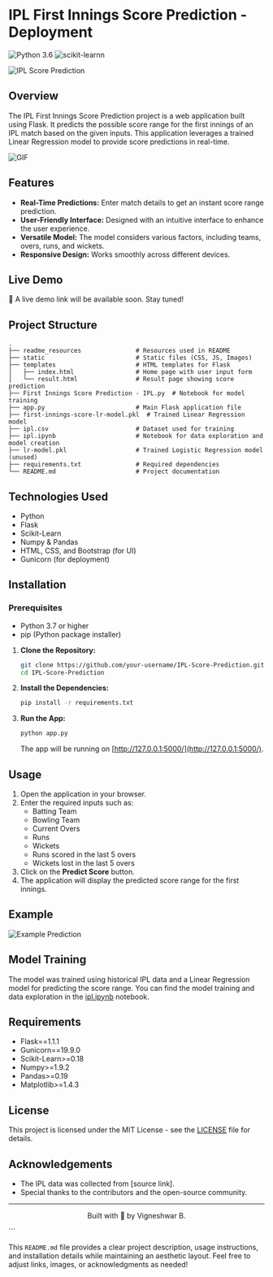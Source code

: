 # IPL First Innings Score Prediction - Deployment
![Python 3.6](https://img.shields.io/badge/Python-3.6-brightgreen.svg) ![scikit-learnn](https://img.shields.io/badge/Library-Scikit_Learn-orange.svg)


![IPL Score Prediction](https://via.placeholder.com/800x200.png?text=IPL+First+Innings+Score+Prediction)

## Overview

The IPL First Innings Score Prediction project is a web application built using Flask. It predicts the possible score range for the first innings of an IPL match based on the given inputs. This application leverages a trained Linear Regression model to provide score predictions in real-time.

 ![GIF](readme_resources/ipl-first-innings-score-web-app.gif)

## Features

- **Real-Time Predictions:** Enter match details to get an instant score range prediction.
- **User-Friendly Interface:** Designed with an intuitive interface to enhance the user experience.
- **Versatile Model:** The model considers various factors, including teams, overs, runs, and wickets.
- **Responsive Design:** Works smoothly across different devices.

## Live Demo

🚀 A live demo link will be available soon. Stay tuned!

## Project Structure

```
.
├── readme_resources               # Resources used in README
├── static                         # Static files (CSS, JS, Images)
├── templates                      # HTML templates for Flask
│   ├── index.html                 # Home page with user input form
│   └── result.html                # Result page showing score prediction
├── First Innings Score Prediction - IPL.py  # Notebook for model training
├── app.py                         # Main Flask application file
├── first-innings-score-lr-model.pkl  # Trained Linear Regression model
├── ipl.csv                        # Dataset used for training
├── ipl.ipynb                      # Notebook for data exploration and model creation
├── lr-model.pkl                   # Trained Logistic Regression model (unused)
├── requirements.txt               # Required dependencies
└── README.md                      # Project documentation
```

## Technologies Used

- Python
- Flask
- Scikit-Learn
- Numpy & Pandas
- HTML, CSS, and Bootstrap (for UI)
- Gunicorn (for deployment)

## Installation

### Prerequisites

- Python 3.7 or higher
- pip (Python package installer)

1. **Clone the Repository:**
   ```bash
   git clone https://github.com/your-username/IPL-Score-Prediction.git
   cd IPL-Score-Prediction
   ```

2. **Install the Dependencies:**
   ```bash
   pip install -r requirements.txt
   ```

3. **Run the App:**
   ```bash
   python app.py
   ```
   The app will be running on [http://127.0.0.1:5000/](http://127.0.0.1:5000/).

## Usage

1. Open the application in your browser.
2. Enter the required inputs such as:
   - Batting Team
   - Bowling Team
   - Current Overs
   - Runs
   - Wickets
   - Runs scored in the last 5 overs
   - Wickets lost in the last 5 overs
3. Click on the **Predict Score** button.
4. The application will display the predicted score range for the first innings.

## Example

![Example Prediction](https://via.placeholder.com/600x300.png?text=Sample+Prediction+Output)

## Model Training

The model was trained using historical IPL data and a Linear Regression model for predicting the score range. You can find the model training and data exploration in the [ipl.ipynb](ipl.ipynb) notebook.

## Requirements

- Flask==1.1.1
- Gunicorn==19.9.0
- Scikit-Learn>=0.18
- Numpy>=1.9.2
- Pandas>=0.19
- Matplotlib>=1.4.3

## License

This project is licensed under the MIT License - see the [LICENSE](LICENSE) file for details.

## Acknowledgements

- The IPL data was collected from [source link].
- Special thanks to the contributors and the open-source community.

---

<p align="center">Built with 💙 by Vigneshwar B.</p>
```

This `README.md` file provides a clear project description, usage instructions, and installation details while maintaining an aesthetic layout. Feel free to adjust links, images, or acknowledgments as needed!
